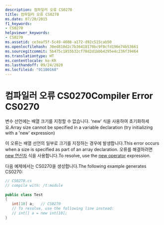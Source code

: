 ```yaml
---
description: 컴파일러 오류 CS0270
title: 컴파일러 오류 CS0270
ms.date: 07/20/2015
f1_keywords:
- CS0270
helpviewer_keywords:
- CS0270
ms.assetid: ce3eaf5f-5c49-4608-a172-d92c515cab50
ms.openlocfilehash: 30ed810d2c7b36410170bc9f0cfd196e74b53661
ms.sourcegitcommit: 5b475c1855b32cf78d2d1bbb4295e4c236f39464
ms.translationtype: HT
ms.contentlocale: ko-KR
ms.lasthandoff: 09/24/2020
ms.locfileid: "91180168"
---
```

# <a name="compiler-error-cs0270"></a><span data-ttu-id="64cfa-103">컴파일러 오류 CS0270</span><span class="sxs-lookup"><span data-stu-id="64cfa-103">Compiler Error CS0270</span></span>

<span data-ttu-id="64cfa-104">변수 선언에는 배열 크기를 지정할 수 없습니다. ‘new’ 식을 사용하여 초기화하세요.</span><span class="sxs-lookup"><span data-stu-id="64cfa-104">Array size cannot be specified in a variable declaration (try initializing with a 'new' expression)</span></span>  
  
 <span data-ttu-id="64cfa-105">이 오류는 배열 선언의 일부로 크기를 지정하는 경우에 발생합니다.</span><span class="sxs-lookup"><span data-stu-id="64cfa-105">This error occurs when a size is specified as part of an array declaration.</span></span> <span data-ttu-id="64cfa-106">오류를 해결하려면 [new 연산자](../operators/new-operator.md) 식을 사용합니다.</span><span class="sxs-lookup"><span data-stu-id="64cfa-106">To resolve, use the [new operator](../operators/new-operator.md) expression.</span></span>  
  
 <span data-ttu-id="64cfa-107">다음 예제에서는 CS0270을 생성합니다.</span><span class="sxs-lookup"><span data-stu-id="64cfa-107">The following example generates CS0270:</span></span>  
  
```csharp  
// CS0270.cs  
// compile with: /t:module  
  
public class Test  
{  
   int[10] a;   // CS0270  
   // To resolve, use the following line instead:  
   // int[] a = new int[10];  
}  
```
